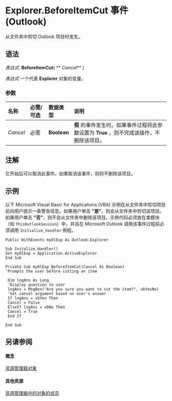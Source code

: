 
# Explorer.BeforeItemCut 事件 (Outlook)

从文件夹中剪切 Outlook 项目时发生。


## 语法

 _表达式_. **BeforeItemCut**( ** _Cancel_** )

 _表达式_ 一个代表 **Explorer** 对象的变量。


### 参数



|**名称**|**必需/可选**|**数据类型**|**说明**|
|:-----|:-----|:-----|:-----|
| _Cancel_|必需|**Boolean**|**假** 的事件发生时。如果事件过程将此参数设置为 **True** ，则不完成该操作，不删除该项目。|

## 注解

它开始后可以取消此事件。如果取消该事件，则将不删除该项目。


## 示例

以下 Microsoft Visual Basic for Applications (VBA) 示例在从文件夹中剪切项目前向用户提示一条警告信息。如果用户单击 **"是"**，则会从文件夹中剪切该项目。如果用户单击 **"否"**，则不会从文件夹中删除该项目。示例代码必须放在类模块（如  `ThisOutlookSession`）中，并且在 Microsoft Outlook 调用该事件过程前必须调用  `Initialize_handler` 例程。


```
Public WithEvents myOlExp As Outlook.Explorer 
 
Sub Initalize_Handler() 
Set myOlExp = Application.ActiveExplorer 
End Sub 
 
Private Sub myOlExp_BeforeItemCut(Cancel As Boolean) 
'Prompts the user before cutting an item 
 
 Dim lngAns As Long 
 'Display question to user 
 lngAns = MsgBox("Are you sure you want to cut the item?", vbYesNo) 
 'Set cancel argument based on user's answer 
 If lngAns = vbYes Then 
 Cancel = False 
 ElseIf lngAns = vbNo Then 
 Cancel = True 
 End If 
 
End Sub 

```


## 另请参阅


#### 概念


[资源管理器对象](026591e5-049f-503a-4166-34e6dbc225fb.md)
#### 其他资源


[资源管理器中的对象的成员](4412c507-4dcd-6005-b9c8-11824624250d.md)